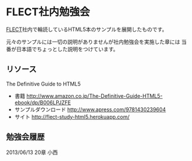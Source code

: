 FLECT社内勉強会
===============

[FLECT](http://www.flect.co.jp/)社内で輪読しているHTML5本のサンプルを展開したものです。

元々のサンプルには一切の説明がありませんが社内勉強会を実施した章には
当番が日本語でちょっとした説明をつけています。

リソース
--------
The Definitive Guide to HTML5

- 書籍 http://www.amazon.co.jp/The-Definitive-Guide-HTML5-ebook/dp/B006LPJZFE
- サンプルダウンロード http://www.apress.com/9781430239604
- サイト http://flect-study-html5.herokuapp.com/


勉強会履歴
----------
2013/06/13 20章 小西
